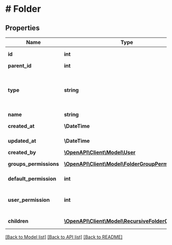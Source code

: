 # # Folder

## Properties

Name | Type | Description | Notes
------------ | ------------- | ------------- | -------------
**id** | **int** |  | [optional] [readonly]
**parent_id** | **int** |  | [optional]
**type** | **string** | Value is \&quot;Folder\&quot;. It is usefull to parse the tree and discriminate folders and files | [optional] [readonly]
**name** | **string** | Name of the folder |
**created_at** | **\DateTime** | Creation date | [optional] [readonly]
**updated_at** | **\DateTime** | Date of the last update | [optional] [readonly]
**created_by** | [**\OpenAPI\Client\Model\User**](User.md) |  | [optional]
**groups_permissions** | [**\OpenAPI\Client\Model\FolderGroupPermission[]**](FolderGroupPermission.md) |  | [optional] [readonly]
**default_permission** | **int** | Permission for a Folder | [optional]
**user_permission** | **int** | Aggregate of group user permissions and folder default permission | [optional] [readonly]
**children** | [**\OpenAPI\Client\Model\RecursiveFolderChildren[]**](RecursiveFolderChildren.md) |  | [optional] [readonly]

[[Back to Model list]](../../README.md#models) [[Back to API list]](../../README.md#endpoints) [[Back to README]](../../README.md)
